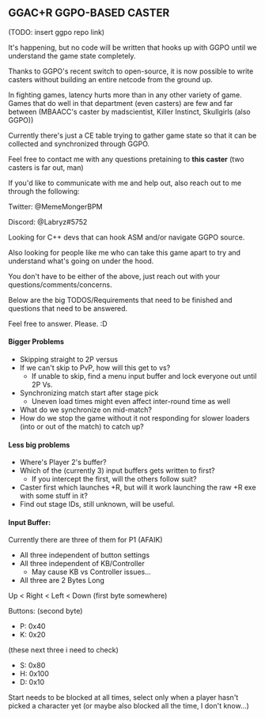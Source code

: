 ## GGAC+R GGPO-BASED CASTER

(TODO: insert ggpo repo link)

It's happening, but no code will be written that hooks up with GGPO until we understand the game state completely.

Thanks to GGPO's recent switch to open-source, it is now possible to write casters without building an entire netcode from the ground up.

In fighting games, latency hurts more than in any other variety of game.  Games that do well in that department (even casters)
are few and far between (MBAACC's caster by madscientist, Killer Instinct, Skullgirls (also GGPO))

Currently there's just a CE table trying to gather game state so that it can be collected and synchronized through GGPO.

Feel free to contact me with any questions pretaining to **this caster** (two casters is far out, man)

If you'd like to communicate with me and help out, also reach out to me through the following:

Twitter: @MemeMongerBPM 

Discord: @Labryz#5752     

Looking for C++ devs that can hook ASM and/or navigate GGPO source.

Also looking for people like me who can take this game apart to try and understand what's going on under the hood.

You don't have to be either of the above, just reach out with your questions/comments/concerns.
 

Below are the big TODOS/Requirements that need to be finished and questions that need to be answered.

Feel free to answer.  Please. :D

#### Bigger Problems

* Skipping straight to 2P versus
* If we can't skip to PvP, how will this get to vs?
    * If unable to skip, find a menu input buffer and lock everyone out until 2P Vs.
* Synchronizing match start after stage pick
    * Uneven load times might even affect inter-round time as well
* What do we synchronize on mid-match?    
* How do we stop the game without it not responding for slower loaders (into or out of the match) to catch up?


#### Less big problems

* Where's Player 2's buffer?
* Which of the (currently 3) input buffers gets written to first?
    * If you intercept the first, will the others follow suit?
* Caster first which launches +R, but will it work launching the raw +R exe with some stuff in it?
* Find out stage IDs, still unknown, will be useful.

    

#### Input Buffer:

Currently there are three of them for P1 (AFAIK)
* All three independent of button settings
* All three independent of KB/Controller
    * May cause KB vs Controller issues...
* All three are 2 Bytes Long

Up < Right < Left < Down (first byte somewhere)

Buttons: (second byte)
* P: 0x40
* K: 0x20

(these next three i need to check)

* S: 0x80
* H: 0x100
* D: 0x10

Start needs to be blocked at all times, select only when a player hasn't picked a character yet (or maybe also blocked all the time, I don't know...)




